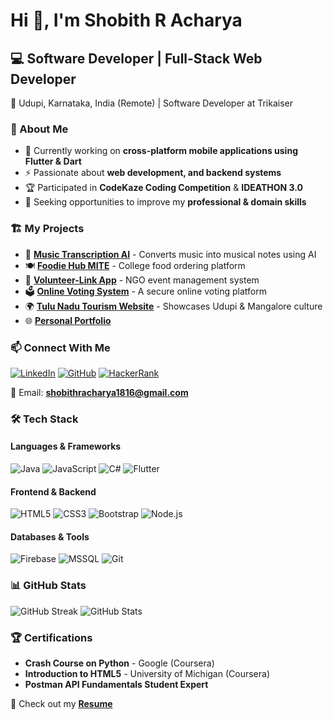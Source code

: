 # Hi 👋, I'm Shobith R Acharya

## 💻 Software Developer | Full-Stack Web Developer

📍 Udupi, Karnataka, India (Remote) | Software Developer at Trikaiser

### 🚀 About Me
- 🔭 Currently working on **cross-platform mobile applications using Flutter & Dart**
- ⚡ Passionate about **web development, and backend systems**
- 🏆 Participated in **CodeKaze Coding Competition** & **IDEATHON 3.0**
- 🎯 Seeking opportunities to improve my **professional & domain skills**

### 🏗️ My Projects
- 🎵 [**Music Transcription AI**](https://github.com/Shobith16/MusicalNotesGeneration) - Converts music into musical notes using AI
- 🍽️ [**Foodie Hub MITE**](https://messeatz.com) - College food ordering platform
- 📱 [**Volunteer-Link App**](https://github.com/Shobith16/volunteer_link) - NGO event management system  
- 🗳️ [**Online Voting System**](https://github.com/Shobith16/Online-Voting-System) - A secure online voting platform  
- 🌍 [**Tulu Nadu Tourism Website**](https://github.com/Shobith16/TulunadExplore) - Showcases Udupi & Mangalore culture
- 🌐 [**Personal Portfolio**](https://shobith16.github.io/Portfolio)

### 📫 Connect With Me
[![LinkedIn](https://img.shields.io/badge/LinkedIn-%230077B5.svg?style=for-the-badge&logo=linkedin&logoColor=white)](https://linkedin.com/in/shobith-r-acharya-89a146222)
[![GitHub](https://img.shields.io/badge/GitHub-%2312100E.svg?style=for-the-badge&logo=github&logoColor=white)](https://github.com/Shobith16)
[![HackerRank](https://img.shields.io/badge/HackerRank-32CD32?style=for-the-badge&logo=hackerrank&logoColor=white)](https://www.hackerrank.com/profile/shobithracharya1)

📧 Email: **shobithracharya1816@gmail.com**

### 🛠️ Tech Stack
#### **Languages & Frameworks**
![Java](https://img.shields.io/badge/Java-ED8B00?style=for-the-badge&logo=java&logoColor=white)
![JavaScript](https://img.shields.io/badge/JavaScript-F7DF1E?style=for-the-badge&logo=javascript&logoColor=black)
![C#](https://img.shields.io/badge/C%23-239120?style=for-the-badge&logo=c-sharp&logoColor=white)
![Flutter](https://img.shields.io/badge/Flutter-02569B?style=for-the-badge&logo=flutter&logoColor=white)

#### **Frontend & Backend**
![HTML5](https://img.shields.io/badge/HTML5-E34F26?style=for-the-badge&logo=html5&logoColor=white)
![CSS3](https://img.shields.io/badge/CSS3-1572B6?style=for-the-badge&logo=css3&logoColor=white)
![Bootstrap](https://img.shields.io/badge/Bootstrap-563D7C?style=for-the-badge&logo=bootstrap&logoColor=white)
![Node.js](https://img.shields.io/badge/Node.js-43853D?style=for-the-badge&logo=node.js&logoColor=white)

#### **Databases & Tools**
![Firebase](https://img.shields.io/badge/Firebase-FFCA28?style=for-the-badge&logo=firebase&logoColor=black)
![MSSQL](https://img.shields.io/badge/MSSQL-CC2927?style=for-the-badge&logo=microsoft-sql-server&logoColor=white)
![Git](https://img.shields.io/badge/Git-F05032?style=for-the-badge&logo=git&logoColor=white)

### 📊 GitHub Stats
![GitHub Streak](https://github-readme-streak-stats.herokuapp.com/?user=shobith16&theme=dark)
![GitHub Stats](https://github-readme-stats.vercel.app/api?username=shobith16&show_icons=true&theme=gotham)

### 🏆 Certifications
- **Crash Course on Python** - Google (Coursera)
- **Introduction to HTML5** - University of Michigan (Coursera)
- **Postman API Fundamentals Student Expert**

📄 Check out my **[Resume](https://drive.google.com/file/d/1SS9KyGWS3AbeGr2MkLWrwpipuY7H5ckk/view?usp=drive_link)**
